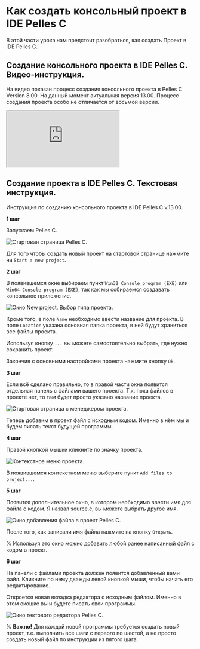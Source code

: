 # Как создать консольный проект в IDE Pelles C

В этой части урока нам предстоит разобраться, как создать Проект в IDE Pelles C.

## Создание консольного проекта в IDE Pelles C. Видео-инструкция.

На видео показан процесс создания консольного проекта в Pelles С  Version 8.00. На данный момент актуальная версия 13.00. Процесс создания проекта особо не отличается от восьмой версии.

<div class="lessonVideo">
	<iframe src="https://www.youtube.com/embed/xQfba8vRMvA?rel=0"  allowfullscreen></iframe>
</div>

## Создание проекта в IDE Pelles C. Текстовая инструкция.

Инструкция по созданию консольного проекта в IDE Pelles C v.13.00.

**1 шаг**

Запускаем Pelles C.

![Стартовая страница Pelles C.](./new_project_step1.png "Рис.1 Стартовая страница IDE Pelles C")

Для того чтобы создать новый проект на стартовой странице нажмите на `Start a new project`.

**2 шаг**

В появившемся окне выбираем пункт `Win32 Console program (EXE)` или `Win64 Console program (EXE)`, так как мы собираемся создавать консольное приложение.

![Окно New project. Выбор типа проекта.](./new_project_step2.png "Рис.2 Окно New project. Выбор типа проекта")

Кроме того, в поле `Name` необходимо ввести название для проекта. В поле `Location` указана основная папка проекта, в ней будут храниться все файлы проекта.

Используя кнопку `...` вы можете самостоятельно выбрать, где нужно сохранить проект.

Закончив с основными настройками проекта нажмите кнопку `Ok`.

**3 шаг**

Если всё сделано правильно, то в правой части окна появится отдельная панель с файлами вашего проекта. Т.к. пока файлов в проекте нет, то там будет просто указано название проекта.

![Стартовая страница с менеджером проекта.](./new_project_step3.png "Рис.3 Стартовая страница и Панель с файлами проекта")


Теперь добавим в проект файл с исходным кодом. Именно в нём мы и будем писать текст будущей программы.

**4 шаг**

Правой кнопкой мышки кликните по значку проекта.

![Контекстное меню проекта.](./new_project_step4.png "Рис.4 Контекстное меню проекта")

В появившемся контекстном меню выберите пункт `Add files to project...`.

**5 шаг**

Появится дополнительное окно, в котором необходимо ввести имя для файла с кодом. Я назвал source.с, вы можете выбрать другое имя.

![Окно добавления файла в проект Pelles C.](./new_project_step5.png "Рис.5 Окно добавления файла в проект Pelles C")

После того, как записали имя файла нажмите на кнопку `Открыть`.

% Используя это окно можно добавить любой ранее написанный файл с кодом в проект.

**6 шаг**

На панели с файлами проекта должен появится добавленный вами файл. Кликните по нему дважды левой кнопкой мыши, чтобы начать его редактирование.

Откроется новая вкладка редактора с исходным файлом. Именно в этом окошке вы и будете писать свои программы.

![Окно тектового редактора Pelles C.](./new_project_step6.png "Рис.6 Окно тектового редактора Pelles C")

% **Важно!** 
Для каждой новой программы требуется создать новый проект, т.е. выполнить все шаги с первого по шестой, а не просто создать новый файл по инструкции из пятого шага.